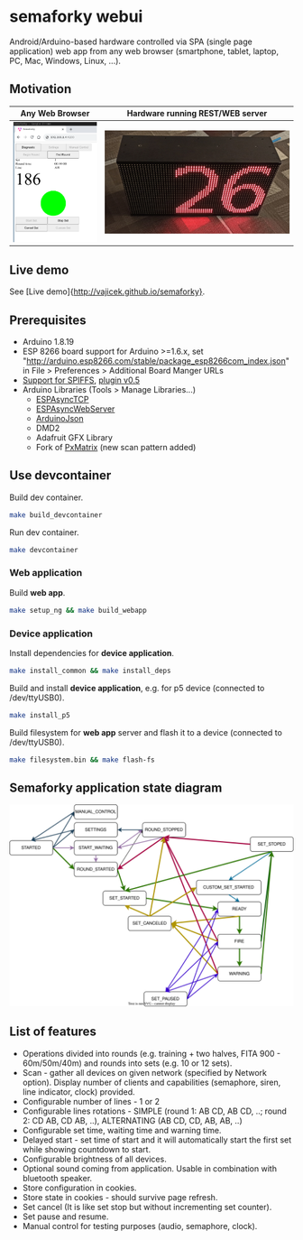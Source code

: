 # semaforky webui
Android/Arduino-based hardware controlled via SPA (single page application) web app from any web browser (smartphone, tablet, laptop, PC, Mac, Windows, Linux, ...).

## Motivation

Any Web Browser          |  Hardware running REST/WEB server
:-:|:-:
![](../doc/browser_spa_app.png)  |  ![](../doc/client_hardware.jpg)

## Live demo

See [Live demo]{http://vajicek.github.io/semaforky}.

## Prerequisites

* Arduino 1.8.19
* ESP 8266 board support for Arduino >=1.6.x, set "http://arduino.esp8266.com/stable/package_esp8266com_index.json" in File > Preferences > Additional Board Manger URLs
* [Support for SPIFFS](https://www.instructables.com/Using-ESP8266-SPIFFS/), [plugin v0.5](https://github.com/esp8266/arduino-esp8266fs-plugin/releases/download/0.5.0/ESP8266FS-0.5.0.zip)
* Arduino Libraries (Tools > Manage Libraries...)
    * [ESPAsyncTCP](https://github.com/me-no-dev/ESPAsyncTCP)
    * [ESPAsyncWebServer](https://github.com/me-no-dev/ESPAsyncWebServer)
    * [ArduinoJson](https://github.com/bblanchon/ArduinoJson)
    * DMD2
    * Adafruit GFX Library
    * Fork of [PxMatrix](https://github.com/vajicek/PxMatrix.git) (new scan pattern added)

## Use devcontainer

Build dev container.
```bash
make build_devcontainer
```

Run dev container.
```bash
make devcontainer
```

### Web application
Build **web app**.
```bash
make setup_ng && make build_webapp
```

### Device application
Install dependencies for **device application**.
```bash
make install_common && make install_deps
```

Build and install **device application**, e.g. for p5 device (connected to /dev/ttyUSB0).
```bash
make install_p5
```

Build filesystem for **web app** server and flash it to a device (connected to /dev/ttyUSB0).
```bash
make filesystem.bin && make flash-fs
```

## Semaforky application state diagram

![](../doc/semaforky_state_diagram.svg)

## List of features

* Operations divided into rounds (e.g. training + two halves, FITA 900 - 60m/50m/40m) and rounds into sets (e.g. 10 or 12 sets).
* Scan - gather all devices on given network (specified by Network option). Display number of clients and capabilities (semaphore, siren, line indicator, clock) provided.
* Configurable number of lines - 1 or 2
* Configurable lines rotations - SIMPLE (round 1: AB CD, AB CD, ..; round 2: CD AB, CD AB, ..), ALTERNATING (AB CD, CD, AB, AB, ..)
* Configurable set time, waiting time and warning time.
* Delayed start - set time of start and it will automatically start the first set while showing countdown to start.
* Configurable brightness of all devices.
* Optional sound coming from application. Usable in combination with bluetooth speaker.
* Store configuration in cookies.
* Store state in cookies - should survive page refresh.
* Set cancel (It is like set stop but without incrementing set counter).
* Set pause and resume.
* Manual control for testing purposes (audio, semaphore, clock).